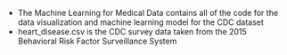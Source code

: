 - The Machine Learning for Medical Data contains all of the code for the data visualization and machine learning model for the CDC dataset
- heart_disease.csv is the CDC survey data taken from the 2015 Behavioral Risk Factor Surveillance System
